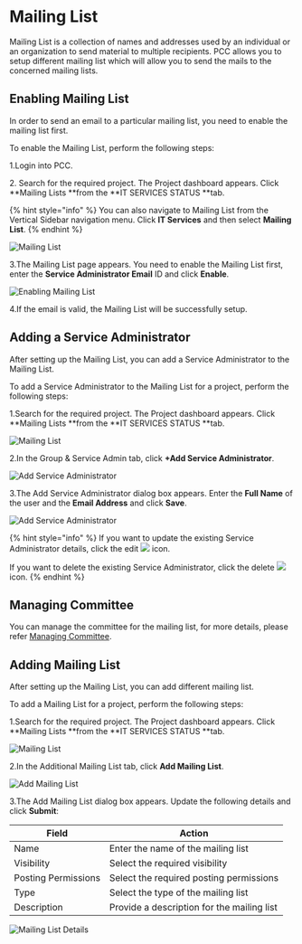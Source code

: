 # Mailing List

Mailing List is a collection of names and addresses used by an individual or an organization to send material to multiple recipients. PCC allows you to setup different mailing list which will allow you to send the mails to the concerned mailing lists.

## Enabling Mailing List <a href="enabling-mailing-list" id="enabling-mailing-list"></a>

In order to send an email to a particular mailing list, you need to enable the mailing list first.

To enable the Mailing List, perform the following steps:

1.Login into PCC.

2\. Search for the required project. The Project dashboard appears. Click **Mailing Lists **from the **IT SERVICES STATUS **tab.

{% hint style="info" %}
You can also navigate to Mailing List from the Vertical Sidebar navigation menu. Click **IT Services** and then select **Mailing List**. 
{% endhint %}

![Mailing List](broken-reference)

3.The Mailing List page appears. You need to enable the Mailing List first, enter the **Service Administrator Email** ID and click **Enable**.

![Enabling Mailing List](https://gblobscdn.gitbook.com/assets%2F-MEMVgDuxi7j4ZpeENUY%2F-MMCAFL3YcOzX4jGrvJ1%2F-MMCBEkCdAwz41\_fUJGM%2FEnable.png?alt=media\&token=6a7ccf71-5a00-48cf-8a72-eb4ea3a9922c)

4.If the email is valid, the Mailing List will be successfully setup.

## Adding a Service Administrator  <a href="adding-a-service-administrator" id="adding-a-service-administrator"></a>

After setting up the Mailing List, you can add a Service Administrator to the Mailing List.

To add a Service Administrator to the Mailing List for a project, perform the following steps:

1.Search for the required project. The Project dashboard appears. Click **Mailing Lists **from the **IT SERVICES STATUS **tab.

![Mailing List](broken-reference)

2.In the Group & Service Admin tab, click **+Add Service Administrator**.

![Add Service Administrator](https://gblobscdn.gitbook.com/assets%2F-MEMVgDuxi7j4ZpeENUY%2F-MMCAFL3YcOzX4jGrvJ1%2F-MMCCrDxzVg5Ad5xZSgx%2FAdd_Ser_Admin.png?alt=media\&token=795c520f-9d3b-45e7-93cc-1e463e5b9f04)

3.The Add Service Administrator dialog box appears. Enter the **Full Name** of the user and the **Email Address** and click **Save**.

![Add Service Administrator](https://gblobscdn.gitbook.com/assets%2F-MEMVgDuxi7j4ZpeENUY%2F-MMCDbVykg5yYmDZJmg-%2F-MMCEF529o6uu3DlepaW%2FConnect.png?alt=media\&token=808b3ae5-78bf-483a-acdf-2e939ee33223)

{% hint style="info" %}
If you want to update the existing Service Administrator details, click the edit ![](https://firebasestorage.googleapis.com/v0/b/gitbook-28427.appspot.com/o/assets%2F-MEMVgDuxi7j4ZpeENUY%2F-MM5xnjpN8WpKRQNMhoB%2F-MM6--zBsx-WX59K-\_f2%2FEdit_Icon.png?alt=media\&token=45d97d4b-7210-4aad-b63c-69fb7cd4a0b8) icon.

If you want to delete the existing Service Administrator, click the delete ![](https://firebasestorage.googleapis.com/v0/b/gitbook-28427.appspot.com/o/assets%2F-MEMVgDuxi7j4ZpeENUY%2F-MM68gfssQOeiPjEn5N-%2F-MM6BgQGPg8oZgOkzO6V%2FDelete_Icon.png?alt=media\&token=3979bb20-b3a3-48f9-9401-de50ca82a6a3)icon.
{% endhint %}

## Managing Committee <a href="managing-committee" id="managing-committee"></a>

You can manage the committee for the mailing list, for more details, please refer [Managing Committee](broken-reference).

## Adding Mailing List <a href="adding-mailing-list" id="adding-mailing-list"></a>

After setting up the Mailing List, you can add different mailing list.

To add a Mailing List for a project, perform the following steps:

1.Search for the required project. The Project dashboard appears. Click **Mailing Lists **from the **IT SERVICES STATUS **tab.

![Mailing List](broken-reference)

2.In the Additional Mailing List tab, click **Add Mailing List**.

![Add Mailing List](https://gblobscdn.gitbook.com/assets%2F-MEMVgDuxi7j4ZpeENUY%2F-MMCEKzU4cepH8fPW0QZ%2F-MMCG3ys-Y\_7YhrSTMjF%2FAdd_ML.png?alt=media\&token=0e742d86-b2cf-46d0-b31f-58f8c940fe09)

3.The Add Mailing List dialog box appears. Update the following details and click **Submit**:

| **Field**           | **Action**                                 |
| ------------------- | ------------------------------------------ |
| Name                | Enter the name of the mailing list         |
| Visibility          | Select the required visibility             |
| Posting Permissions | Select the required posting permissions    |
| Type                | Select the type of the mailing list        |
| Description         | Provide a description for the mailing list |

![Mailing List Details](https://gblobscdn.gitbook.com/assets%2F-MEMVgDuxi7j4ZpeENUY%2F-MMCG8JlI3qp-csErafM%2F-MMCH0v1qofaOr7EdeX3%2FMail_DTL.png?alt=media\&token=a839a508-9785-4970-9160-4e9ee8a1f27d)

​

​
